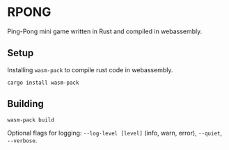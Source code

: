 # RPONG

Ping-Pong mini game written in Rust and compiled in webassembly.

## Setup

Installing `wasm-pack` to compile rust code in webassembly.

```
cargo install wasm-pack
```

## Building

```
wasm-pack build
```

Optional flags for logging: `--log-level [level]` (info, warn, error), `--quiet`, `--verbose`.
